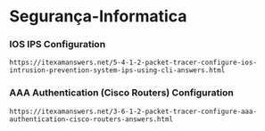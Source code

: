 # Segurança-Informatica

### IOS IPS Configuration
    https://itexamanswers.net/5-4-1-2-packet-tracer-configure-ios-intrusion-prevention-system-ips-using-cli-answers.html
    
### AAA Authentication (Cisco Routers) Configuration
    https://itexamanswers.net/3-6-1-2-packet-tracer-configure-aaa-authentication-cisco-routers-answers.html

